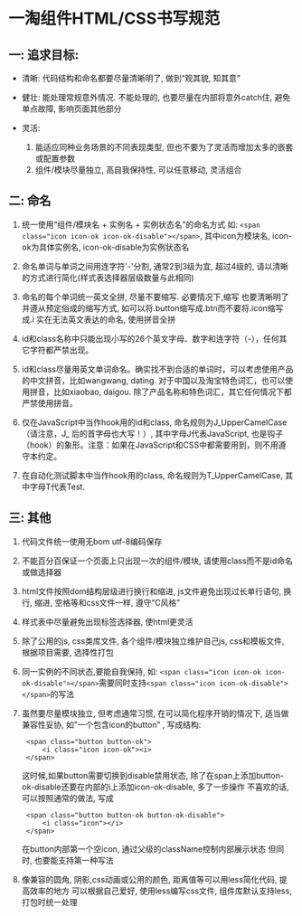 # 一淘组件HTML/CSS书写规范
 

## 一:  追求目标:
* 清晰:  代码结构和命名都要尽量清晰明了, 做到“观其貌, 知其意”

* 健壮: 能处理常规意外情况. 不能处理的, 也要尽量在内部将意外catch住, 避免单点故障, 影响页面其他部分

* 灵活: 
    1. 能适应同种业务场景的不同表现类型, 但也不要为了灵活而增加太多的嵌套或配置参数
    2. 组件/模块尽量独立, 高自我保持性, 可以任意移动, 灵活组合
 

## 二: 命名

1. 统一使用“组件/模块名 + 实例名 + 实例状态名”的命名方式
   如: `<span class="icon icon-ok icon-ok-disable"></span>`, 其中icon为模块名, icon-ok为具体实例名, icon-ok-disable为实例状态名

2. 命名单词与单词之间用连字符'-'分割, 通常2到3级为宜, 超过4级的, 请以清晰的方式进行简化(样式表选择器层级数量与此相同)

3. 命名的每个单词统一英文全拼, 尽量不要缩写. 必要情况下,缩写 也要清晰明了并遵从预定俗成的缩写方式, 如可以将.button缩写成.btn而不要将.icon缩写成.i
   实在无法英文表达的命名, 使用拼音全拼

4. id和class名称中只能出现小写的26个英文字母、数字和连字符（-），任何其它字符都严禁出现。

5. id和class尽量用英文单词命名。确实找不到合适的单词时，可以考虑使用产品的中文拼音，比如wangwang, dating. 对于中国以及淘宝特色词汇，也可以使用拼音，比如xiaobao, daigou. 除了产品名称和特色词汇，其它任何情况下都严禁使用拼音。

6. 仅在JavaScript中当作hook用的id和class, 命名规则为J_UpperCamelCase（请注意，J_ 后的首字母也大写！）, 其中字母J代表JavaScript, 也是钩子（hook）的象形。注意：如果在JavaScript和CSS中都需要用到，则不用遵守本约定。

7. 在自动化测试脚本中当作hook用的class, 命名规则为T_UpperCamelCase, 其中字母T代表Test.
 
 
## 三: 其他

1. 代码文件统一使用无bom utf-8编码保存

2. 不能百分百保证一个页面上只出现一次的组件/模块, 请使用class而不是id命名或做选择器

3. html文件按照dom结构层级进行换行和缩进, js文件避免出现过长单行语句, 换行, 缩进, 空格等和css文件一样, 遵守“C风格”

4. 样式表中尽量避免出现标签选择器, 使html更灵活

5. 除了公用的js, css类库文件, 各个组件/模块独立维护自己js, css和模板文件, 根据项目需要, 选择性打包

6. 同一实例的不同状态,要能自我保持, 如:
       `<span class="icon icon-ok icon-ok-disable"></span>`需要同时支持`<span class="icon icon-ok-disable"></span>`的写法

7. 虽然要尽量模块独立, 但考虑通常习惯, 在可以简化程序开销的情况下, 适当做兼容性妥协,
   如”一个包含icon的button” , 写成结构:

        <span class="button button-ok">
            <i class="icon icon-ok"><i>
        </span>

    这时候,如果button需要切换到disable禁用状态, 除了在span上添加button-ok-disable还要在内部的i上添加icon-ok-disable, 多了一步操作
    不喜欢的话, 可以按照通常的做法, 写成

        <span class="button button-ok button-ok-disable">
            <i class="icon"></i>
        </span>

    在button内部第一个空icon, 通过父级的className控制内部展示状态
    但同时, 也要能支持第一种写法

8. 像兼容的圆角, 阴影,css动画或公用的颜色, 距离值等可以用less简化代码, 提高效率的地方
   可以根据自己爱好, 使用less编写css文件,
   组件库默认支持less, 打包时统一处理
